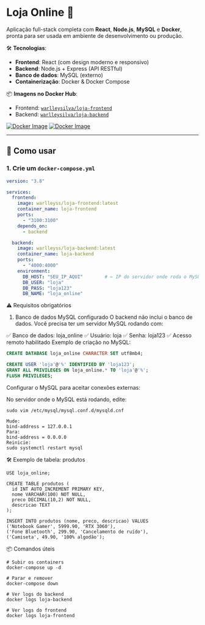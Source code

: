 # Loja Online 🚀

Aplicação full-stack completa com **React**, **Node.js**, **MySQL** e **Docker**, pronta para ser usada em ambiente de desenvolvimento ou produção.

🛠️ **Tecnologias**:
- **Frontend**: React (com design moderno e responsivo)
- **Backend**: Node.js + Express (API RESTful)
- **Banco de dados**: MySQL (externo)
- **Containerização**: Docker & Docker Compose

📦 **Imagens no Docker Hub**:
- Frontend: [`warlleysilva/loja-frontend`](https://hub.docker.com/r/warlleysilva/loja-frontend)
- Backend: [`warlleysilva/loja-backend`](https://hub.docker.com/r/warlleysilva/loja-backend)

[![Docker Image](https://img.shields.io/docker/v/warlleysilva/loja-frontend?label=frontend)](https://hub.docker.com/r/warlleysilva/loja-frontend)
[![Docker Image](https://img.shields.io/docker/v/warlleysilva/loja-backend?label=backend)](https://hub.docker.com/r/warlleysilva/loja-backend)

---

## 🚀 Como usar

### 1. Crie um `docker-compose.yml`

```yaml
version: "3.8"

services:
  frontend:
    image: warlleyss/loja-frontend:latest
    container_name: loja-frontend
    ports:
      - "3100:3100"
    depends_on:
      - backend

  backend:
    image: warlleyss/loja-backend:latest
    container_name: loja-backend
    ports:
      - "4000:4000"
    environment:
      DB_HOST: "SEU_IP_AQUI"        # ← IP do servidor onde roda o MySQL
      DB_USER: "loja"
      DB_PASS: "loja123"
      DB_NAME: "loja_online"
```
⚠️ Requisitos obrigatórios
1. Banco de dados MySQL configurado
O backend não inclui o banco de dados. Você precisa ter um servidor MySQL rodando com:

✅ Banco de dados: loja_online
✅ Usuário: loja
✅ Senha: loja123
✅ Acesso remoto habilitado
Exemplo de criação no MySQL:

``` sql
CREATE DATABASE loja_online CHARACTER SET utf8mb4;

CREATE USER 'loja'@'%' IDENTIFIED BY 'loja123';
GRANT ALL PRIVILEGES ON loja_online.* TO 'loja'@'%';
FLUSH PRIVILEGES;
```
Configurar o MySQL para aceitar conexões externas:

No servidor onde o MySQL está rodando, edite:
```
sudo vim /etc/mysql/mysql.conf.d/mysqld.cnf

Mude:
bind-address = 127.0.0.1
Para:
bind-address = 0.0.0.0
Reinicie:
sudo systemctl restart mysql
```
🛠️ Exemplo de tabela: produtos

```
USE loja_online;

CREATE TABLE produtos (
  id INT AUTO_INCREMENT PRIMARY KEY,
  nome VARCHAR(100) NOT NULL,
  preco DECIMAL(10,2) NOT NULL,
  descricao TEXT
);

INSERT INTO produtos (nome, preco, descricao) VALUES
('Notebook Gamer', 5999.90, 'RTX 3060'),
('Fone Bluetooth', 299.90, 'Cancelamento de ruído'),
('Camiseta', 49.90, '100% algodão');

```
📦 Comandos úteis
```
# Subir os containers
docker-compose up -d

# Parar e remover
docker-compose down

# Ver logs do backend
docker logs loja-backend

# Ver logs do frontend
docker logs loja-frontend
```

